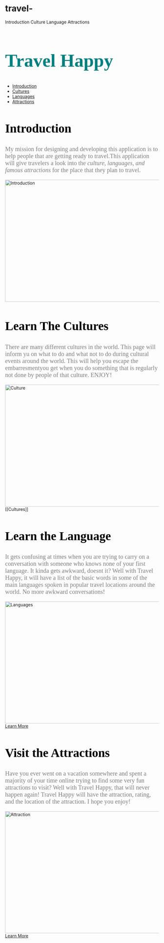 # travel- <DOCTYPE html>
  <html>
	<head>
  	<title> Travel Happy </title>
	</head>
	<body>
  	<nav>
    	<a href"index.html">Introduction</a>
    	<a href"culture.html">Culture</a>
    	<a href"languages.html">Language</a>
    	<a href"attractions.html">Attractions</a>
  	</nav>
  	<h1 style="color: Teal; font-size: 60px; font-family: Garamond"> Travel Happy</h1>
  	<nav>
    	<ul>
      	<li><a href="#introduction">Introduction</a></li>
      	<li><a href="#cultures">Cultures</a></li>
      	<li><a href="#languages">Languages</a></li>
      	<li><a href="#attractions">Attractions</a></li>
    	</ul>
  	</nav>  
  	<div id="introduction">
    	<h2 style="color: black; font-size: 40px; font-family: Garamond"> Introduction </h2>
    	<p style="color: gray; font-size: 20px; font-family:Garamond ">My mission for designing and developing this application is to help people that are getting ready to travel.This application will give travelers a look into the<em> culture, languages, and famous attractions</em> for the place that they plan to travel. </p>
      	<img src="https://static.pexels.com/photos/185933/pexels-photo-185933.jpeg" width="790" height="400" alt="Introduction">
    	<div id="culture">
      	<h2 style="color: black; font-size: 40px; font-family: Garamond">Learn The Cultures</h2>
      	<p style="color: gray; font-size: 20px; font-family:Garamond ">There are many different cultures in the world. This page will inform yu on what to do and what not to do during cultural events around the world. This will help you escape the embarresmentyou get when you do something that is regularly not done by people of that culture. ENJOY!</p>
        	<img src="https://static.pexels.com/photos/267946/pexels-photo-267946.jpeg" width="790" height="400" alt="Culture">
       [[Cultures]]
      	<div id="languages">
        	<h2 style="color: black; font-size: 40px; font-family: Garamond"> Learn the Language </h2>
          <p style="color: gray; font-size: 20px; font-family:Garamond "> It gets confusing at times when you are trying to carry on a conversation with someone who knows none of your first language. It kinda gets awkward, doesnt it? Well with Travel Happy, it will have a list of the basic words in some of the main languages spoken in popular travel locations around the world. No more awkward conversations!</p>
          	<img src="https://static.pexels.com/photos/54257/pexels-photo-54257.jpeg" width="790" height="400" alt="Languages">
          <div id="button"><a href="languages.html">Learn More</a></div>
        	<div id="attractions">
          	<h2 style="color: black; font-size: 40px; font-family: Garamond"> Visit the Attractions </h2>
            <p style="color: gray; font-size: 20px; font-family:Garamond"> Have you ever went on a vacation somewhere and spent a majority of your time online trying to find some very fun attractions to visit? Well with Travel Happy, that will never happen again! Travel Happy will have the attraction, rating, and the location of the attraction. I hope you enjoy!</p>
          	<img src="https://static.pexels.com/photos/548222/pexels-photo-548222.jpeg" width="790" height="400" alt="Attraction">
            	<div id="button"><a href="attractions.html">Learn More</a></div>
